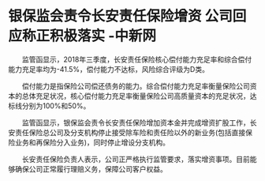 # 银保监会责令长安责任保险增资 公司回应称正积极落实 -中新网

　　监管函显示，2018年三季度，长安责任保险核心偿付能力充足率和综合偿付能力充足率均为-41.5%，偿付能力不达标，风险综合评级为D类。

　　偿付能力是指保险公司偿还债务的能力。综合偿付能力充足率衡量保险公司资本的总体充足状况，核心偿付能力充足率衡量保险公司高质量资本的充足状况，达标线分别为100%和50%。

　　监管函显示，银保监会责令长安责任保险增加资本金并完成增资扩股工作，长安责任保险总公司及分支机构停止接受除车险和责任险以外的新业务(包括直接保险业务和再保险分入业务)，同时停止增设分支机构。

　　长安责任保险负责人表示，公司正严格执行监管要求，落实增资事项。目前能够确保公司正常履行理赔义务，保障公司客户权益。

